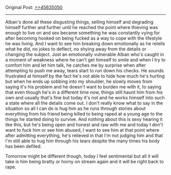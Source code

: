 Original Post: [>>45635050](https://warosu.org/vt/thread/45582003#p45635050)
***
Alban's done all these disgusting things, selling himself and degrading himself further and further until he reached the point where thieving was enough to live on and sex became something he was constantly vying for after becoming hooked on being fucked as a way to cope with the lifestyle he was living. And I want to see him breaking down emotionally as he retells what he did, no jokes to deflect, no shying away from the details or changing the subject. Just an emotionally vulnerable Alban who's caught in a moment of weakness where he can't get himself to smile and when I try to comfort him and let him talk, he catches me by surprise when after attempting to push me away, tears start to run down his checks.
He sounds frustrated at himself by the fact he's not able to hide how much he's hurting but when he ends up sobbing into my shoulder, he slowly moves from saying it's his problem and he doesn't want to burden me with it, to saying that even though he's in a different time now, things still haunt him from his own and usually that's fine but today it's not and he works himself into such a state where all the details come out. I don't really know what to say in the situation so all I can do is hug him as he runs through stories about everything from his friend being killed to being raped at a young age to the things he started doing to survive. And nothing about this is sexy hearing it like this, but he's being open and honest and raw with me and today I don't want to fuck him or see him abused, I want to see him at that point where after admitting everything, he's relieved in that I'm not judging him and that I'm still able to hug him through his tears despite the many times his body has been defiled.

Tomorrow might be different though, today I feel sentimental but all it will take is him being bratty or horny on stream again and it will be right back to rape.
